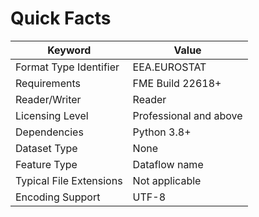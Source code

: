 # Quick Facts


|  Keyword                      | Value                            |
| ----------------------------- | -------------------------------- |
| Format Type Identifier        | EEA.EUROSTAT                     |
| Requirements                  | FME Build 22618+                 |
| Reader/Writer                 | Reader                           |
| Licensing Level               | Professional and above           |
| Dependencies                  | Python 3.8+                      |
| Dataset Type                  | None                             |
| Feature Type                  | Dataflow name                    |
| Typical File Extensions       | Not applicable                   |
| Encoding Support              | UTF-8                            |
<!--
| Automated Translation Support | ???                              |
| User-Defined Attributes       | ???                              |
| Coordinate System Support     | Yes                              |
| Generic Color Support         | No                               |
| Spatial Index                 | No                               |
| Schema Required               | ???                              |
| Transaction Support           | ???                              |
| Geometry Type                 | ???                              |
-->

<!--
Geometry Support???:

| Geometry       | Supported? |
| -------------- | ---------- |
| aggregate      | yes[^1]    |
| circles        | no         |
| circular arc   | no         |
| donut polygon  | yes        |
| elliptical arc | no         |
| ellipses       | no         |
| line           | yes        |
| none           | yes        |
| point          | yes        |
| polygon        | yes        |
| raster         | no         |
| solid          | no         |
| surface        | no         |
| text           | no         |
| z values       | yes        |

[^1]: Only homogeneous aggregates (MultiPoint, MultiLine...) but not heterogeneous ones.
-->